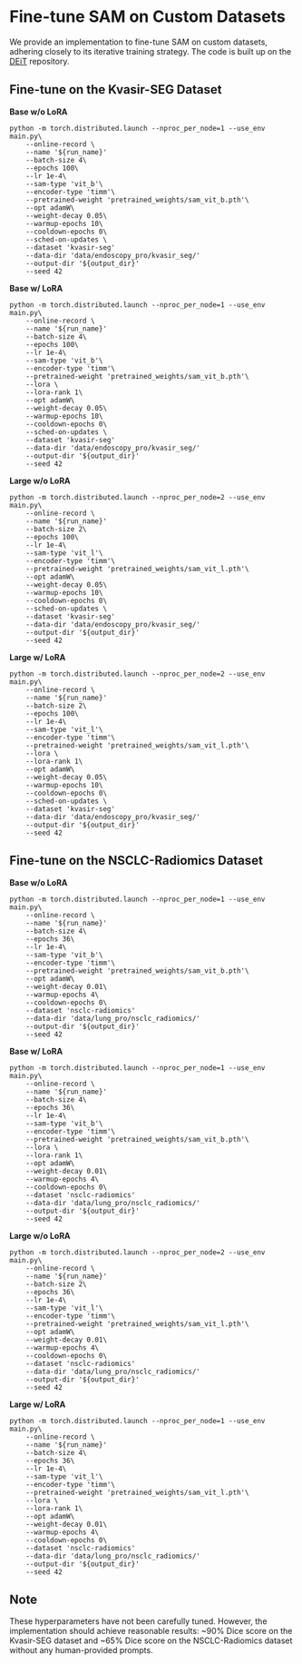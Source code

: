 # Fine-tune SAM on Custom Datasets

We provide an implementation to fine-tune SAM on custom datasets, adhering closely to its iterative training strategy. The code is built up on the [DEiT](https://github.com/facebookresearch/deit/tree/main) repository.

## Fine-tune on the Kvasir-SEG Dataset

**Base w/o LoRA**

```
python -m torch.distributed.launch --nproc_per_node=1 --use_env main.py\
    --online-record \
    --name '${run_name}'
    --batch-size 4\      
    --epochs 100\
    --lr 1e-4\
    --sam-type 'vit_b'\
    --encoder-type 'timm'\
    --pretrained-weight 'pretrained_weights/sam_vit_b.pth'\
    --opt adamW\
    --weight-decay 0.05\
    --warmup-epochs 10\
    --cooldown-epochs 0\
    --sched-on-updates \
    --dataset 'kvasir-seg'
    --data-dir 'data/endoscopy_pro/kvasir_seg/'
    --output-dir '${output_dir}'
    --seed 42 
```

**Base w/ LoRA**

```
python -m torch.distributed.launch --nproc_per_node=1 --use_env main.py\
    --online-record \
    --name '${run_name}'
    --batch-size 4\      
    --epochs 100\
    --lr 1e-4\
    --sam-type 'vit_b'\
    --encoder-type 'timm'\
    --pretrained-weight 'pretrained_weights/sam_vit_b.pth'\
    --lora \
    --lora-rank 1\
    --opt adamW\
    --weight-decay 0.05\
    --warmup-epochs 10\
    --cooldown-epochs 0\
    --sched-on-updates \
    --dataset 'kvasir-seg'
    --data-dir 'data/endoscopy_pro/kvasir_seg/'
    --output-dir '${output_dir}'
    --seed 42 
```

**Large w/o LoRA**

```
python -m torch.distributed.launch --nproc_per_node=2 --use_env main.py\
    --online-record \
    --name '${run_name}'
    --batch-size 2\      
    --epochs 100\
    --lr 1e-4\
    --sam-type 'vit_l'\
    --encoder-type 'timm'\
    --pretrained-weight 'pretrained_weights/sam_vit_l.pth'\
    --opt adamW\
    --weight-decay 0.05\
    --warmup-epochs 10\
    --cooldown-epochs 0\
    --sched-on-updates \
    --dataset 'kvasir-seg'
    --data-dir 'data/endoscopy_pro/kvasir_seg/'
    --output-dir '${output_dir}'
    --seed 42
```

**Large w/ LoRA**

```
python -m torch.distributed.launch --nproc_per_node=2 --use_env main.py\
    --online-record \
    --name '${run_name}'
    --batch-size 2\      
    --epochs 100\
    --lr 1e-4\
    --sam-type 'vit_l'\
    --encoder-type 'timm'\
    --pretrained-weight 'pretrained_weights/sam_vit_l.pth'\
    --lora \
    --lora-rank 1\
    --opt adamW\
    --weight-decay 0.05\
    --warmup-epochs 10\
    --cooldown-epochs 0\
    --sched-on-updates \
    --dataset 'kvasir-seg'
    --data-dir 'data/endoscopy_pro/kvasir_seg/'
    --output-dir '${output_dir}'
    --seed 42 
```

## Fine-tune on the NSCLC-Radiomics Dataset

**Base w/o LoRA**

```
python -m torch.distributed.launch --nproc_per_node=1 --use_env main.py\
    --online-record \
    --name '${run_name}'
    --batch-size 4\      
    --epochs 36\
    --lr 1e-4\
    --sam-type 'vit_b'\
    --encoder-type 'timm'\
    --pretrained-weight 'pretrained_weights/sam_vit_b.pth'\
    --opt adamW\
    --weight-decay 0.01\
    --warmup-epochs 4\
    --cooldown-epochs 0\
    --dataset 'nsclc-radiomics'
    --data-dir 'data/lung_pro/nsclc_radiomics/'
    --output-dir '${output_dir}'
    --seed 42 
```

**Base w/ LoRA**

```
python -m torch.distributed.launch --nproc_per_node=1 --use_env main.py\
    --online-record \
    --name '${run_name}'
    --batch-size 4\      
    --epochs 36\
    --lr 1e-4\
    --sam-type 'vit_b'\
    --encoder-type 'timm'\
    --pretrained-weight 'pretrained_weights/sam_vit_b.pth'\
    --lora \
    --lora-rank 1\
    --opt adamW\
    --weight-decay 0.01\
    --warmup-epochs 4\
    --cooldown-epochs 0\
    --dataset 'nsclc-radiomics'
    --data-dir 'data/lung_pro/nsclc_radiomics/'
    --output-dir '${output_dir}'
    --seed 42 
```

**Large w/o LoRA**

```
python -m torch.distributed.launch --nproc_per_node=2 --use_env main.py\
    --online-record \
    --name '${run_name}'
    --batch-size 2\      
    --epochs 36\
    --lr 1e-4\
    --sam-type 'vit_l'\
    --encoder-type 'timm'\
    --pretrained-weight 'pretrained_weights/sam_vit_l.pth'\
    --opt adamW\
    --weight-decay 0.01\
    --warmup-epochs 4\
    --cooldown-epochs 0\
    --dataset 'nsclc-radiomics'
    --data-dir 'data/lung_pro/nsclc_radiomics/'
    --output-dir '${output_dir}'
    --seed 42 
```

**Large w/ LoRA**

```
python -m torch.distributed.launch --nproc_per_node=1 --use_env main.py\
    --online-record \
    --name '${run_name}'
    --batch-size 4\      
    --epochs 36\
    --lr 1e-4\
    --sam-type 'vit_l'\
    --encoder-type 'timm'\
    --pretrained-weight 'pretrained_weights/sam_vit_l.pth'\
    --lora \
    --lora-rank 1\
    --opt adamW\
    --weight-decay 0.01\
    --warmup-epochs 4\
    --cooldown-epochs 0\
    --dataset 'nsclc-radiomics'
    --data-dir 'data/lung_pro/nsclc_radiomics/'
    --output-dir '${output_dir}'
    --seed 42 
```

## Note

These hyperparameters have not been carefully tuned. However, the implementation should achieve reasonable results: ~90% Dice score on the Kvasir-SEG dataset and ~65% Dice score on the NSCLC-Radiomics dataset without any human-provided prompts.
